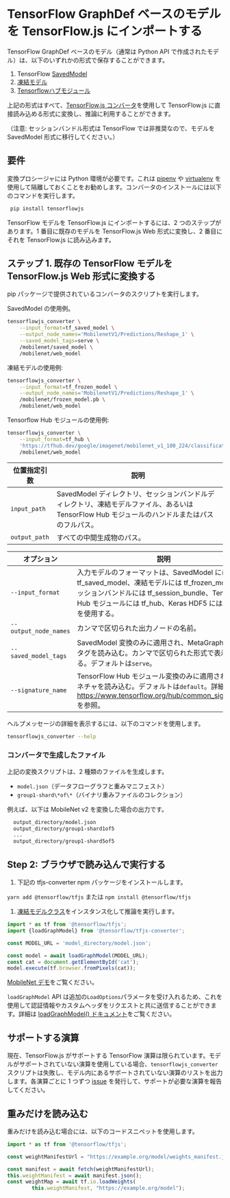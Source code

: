 # TensorFlow GraphDef ベースのモデルを TensorFlow.js にインポートする

TensorFlow GraphDef ベースのモデル（通常は Python API で作成されたモデル）は、以下のいずれかの形式で保存することができます。

1. TensorFlow [SavedModel](https://www.tensorflow.org/tutorials/keras/save_and_load)
2. [凍結モデル](https://www.tensorflow.org/mobile/prepare_models#how_do_you_get_a_model_you_can_use_on_mobile)
3. [Tensorflowハブモジュール](https://www.tensorflow.org/hub/)

上記の形式はすべて、[TensorFlow.js コンバータ](https://github.com/tensorflow/tfjs/tree/master/tfjs-converter)を使用して TensorFlow.js に直接読み込める形式に変換し、推論に利用することができます。

（注意: セッションバンドル形式は TensorFlow では非推奨なので、モデルを SavedModel 形式に移行してください。）

## 要件

変換プロシージャには Python 環境が必要です。これは [pipenv](https://github.com/pypa/pipenv) や [virtualenv](https://virtualenv.pypa.io) を使用して隔離しておくことをお勧めします。コンバータのインストールには以下のコマンドを実行します。

```bash
 pip install tensorflowjs
```

TensorFlow モデルを TensorFlow.js にインポートするには、2 つのステップがあります。1 番目に既存のモデルを TensorFlow.js Web 形式に変換し、2 番目にそれを TensorFlow.js に読み込みます。

## ステップ 1. 既存の TensorFlow モデルを TensorFlow.js Web 形式に変換する

pip パッケージで提供されているコンバータのスクリプトを実行します。

SavedModel の使用例。

```bash
tensorflowjs_converter \
    --input_format=tf_saved_model \
    --output_node_names='MobilenetV1/Predictions/Reshape_1' \
    --saved_model_tags=serve \
    /mobilenet/saved_model \
    /mobilenet/web_model
```

凍結モデルの使用例:

```bash
tensorflowjs_converter \
    --input_format=tf_frozen_model \
    --output_node_names='MobilenetV1/Predictions/Reshape_1' \
    /mobilenet/frozen_model.pb \
    /mobilenet/web_model
```

Tensorflow Hub モジュールの使用例:

```bash
tensorflowjs_converter \
    --input_format=tf_hub \
    'https://tfhub.dev/google/imagenet/mobilenet_v1_100_224/classification/1' \
    /mobilenet/web_model
```

位置指定引数 | 説明
--- | ---
`input_path` | SavedModel ディレクトリ、セッションバンドルディレクトリ、凍結モデルファイル、あるいは TensorFlow Hub モジュールのハンドルまたはパスのフルパス。
`output_path` | すべての中間生成物のパス。

オプション | 説明
--- | ---
`--input_format` | 入力モデルのフォーマットは、SavedModel には tf_saved_model、凍結モデルには tf_frozen_model、セッションバンドルには tf_session_bundle、TensorFlow Hub モジュールには tf_hub、Keras HDF5 には Keras を使用する。
`--output_node_names` | カンマで区切られた出力ノードの名前。
`--saved_model_tags` | SavedModel 変換のみに適用され、MetaGraphDef のタグを読み込む。カンマで区切られた形式で表示される。デフォルトは`serve`。
`--signature_name` | TensorFlow Hub モジュール変換のみに適用され、シグネチャを読み込む。デフォルトは`default`。詳細は https://www.tensorflow.org/hub/common_signatures/ を参照。

ヘルプメッセージの詳細を表示するには、以下のコマンドを使用します。

```bash
tensorflowjs_converter --help
```

### コンバータで生成したファイル

上記の変換スクリプトは、2 種類のファイルを生成します。

- `model.json`（データフローグラフと重みマニフェスト）
- `group1-shard\*of\*`（バイナリ重みファイルのコレクション）

例えば、以下は MobileNet v2 を変換した場合の出力です。

```html
  output_directory/model.json
  output_directory/group1-shard1of5
  ...
  output_directory/group1-shard5of5
```

## Step 2: ブラウザで読み込んで実行する

1. 下記の tfjs-converter npm パッケージをインストールします。

`yarn add @tensorflow/tfjs` または `npm install @tensorflow/tfjs`

1. [凍結モデルクラス](https://github.com/tensorflow/tfjs-converter/blob/master/src/executor/frozen_model.ts)をインスタンス化して推論を実行します。

```js
import * as tf from '@tensorflow/tfjs';
import {loadGraphModel} from '@tensorflow/tfjs-converter';

const MODEL_URL = 'model_directory/model.json';

const model = await loadGraphModel(MODEL_URL);
const cat = document.getElementById('cat');
model.execute(tf.browser.fromPixels(cat));
```

[MobileNet デモ](https://github.com/tensorflow/tfjs/tree/master/tfjs-converter/demo/mobilenet)をご覧ください。

`loadGraphModel` API は追加の`LoadOptions`パラメータを受け入れるため、これを使用して認証情報やカスタムヘッダをリクエストと共に送信することができます。詳細は [loadGraphModel() ドキュメント](https://js.tensorflow.org/api/1.0.0/#loadGraphModel)をご覧ください。

## サポートする演算

現在、TensorFlow.js がサポートする TensorFlow 演算は限られています。モデルがサポートされていない演算を使用している場合、`tensorflowjs_converter` スクリプトは失敗し、モデル内にあるサポートされていない演算のリストを出力します。各演算ごとに 1 つずつ [issue](https://github.com/tensorflow/tfjs/issues) を発行して、サポートが必要な演算を報告してください。

## 重みだけを読み込む

重みだけを読み込む場合には、以下のコードスニペットを使用します。

```js
import * as tf from '@tensorflow/tfjs';

const weightManifestUrl = "https://example.org/model/weights_manifest.json";

const manifest = await fetch(weightManifestUrl);
this.weightManifest = await manifest.json();
const weightMap = await tf.io.loadWeights(
        this.weightManifest, "https://example.org/model");
```
